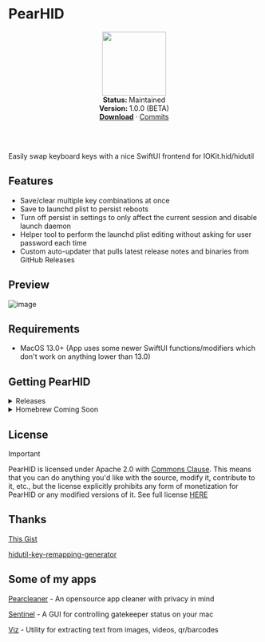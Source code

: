 # PearHID
<p align="center">
  <img src="https://github.com/user-attachments/assets/c37566e7-144f-4189-b7c5-c27b80acd5a1" width="128" height="128" />
   <br />
   <strong>Status: </strong>Maintained 
   <br />
   <strong>Version: </strong>1.0.0 (BETA)
   <br />
   <a href="https://github.com/alienator88/PearHID/releases"><strong>Download</strong></a>
    · 
   <a href="https://github.com/alienator88/PearHID/commits">Commits</a>
   <br />
   <br />
</p>
</br>

Easily swap keyboard keys with a nice SwiftUI frontend for IOKit.hid/hidutil


## Features
- Save/clear multiple key combinations at once
- Save to launchd plist to persist reboots
- Turn off persist in settings to only affect the current session and disable launch daemon
- Helper tool to perform the launchd plist editing without asking for user password each time
- Custom auto-updater that pulls latest release notes and binaries from GitHub Releases


## Preview
![image](https://github.com/user-attachments/assets/e9887a1d-44d4-4b89-9b26-edc00551ca87)


## Requirements
- MacOS 13.0+ (App uses some newer SwiftUI functions/modifiers which don't work on anything lower than 13.0)


## Getting PearHID

<details>
  <summary>Releases</summary>

Pre-compiled, always up-to-date versions are available from my [releases](https://github.com/alienator88/PearHID/releases) page.
</details>

<details>
  <summary>Homebrew Coming Soon</summary>

You can add the app via Homebrew:
```

```
</details>


## License
> [!IMPORTANT]
> PearHID is licensed under Apache 2.0 with [Commons Clause](https://commonsclause.com/). This means that you can do anything you'd like with the source, modify it, contribute to it, etc., but the license explicitly prohibits any form of monetization for PearHID or any modified versions of it. See full license [HERE](https://github.com/alienator88/Sentinel/blob/main/LICENSE.md)

## Thanks
[This Gist](https://gist.github.com/bennlee/0f5bc8dc15a53b2cc1c81cd92363bf18)

[hidutil-key-remapping-generator](https://github.com/amarsyla/hidutil-key-remapping-generator)

## Some of my apps

[Pearcleaner](https://github.com/alienator88/Pearcleaner) - An opensource app cleaner with privacy in mind

[Sentinel](https://github.com/alienator88/Sentinel) - A GUI for controlling gatekeeper status on your mac

[Viz](https://github.com/alienator88/Viz) - Utility for extracting text from images, videos, qr/barcodes
